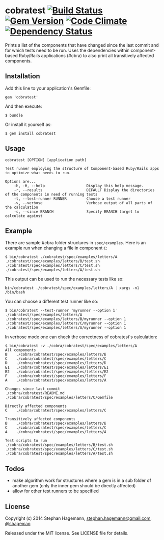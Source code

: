# cobratest [![Build Status](https://travis-ci.org/shageman/cobratest.svg?branch=master)](https://travis-ci.org/shageman/cobratest) [![Gem Version](https://badge.fury.io/rb/cobratest.svg)](http://badge.fury.io/rb/cobratest) [![Code Climate](https://codeclimate.com/github/shageman/cobratest.png)](https://codeclimate.com/github/shageman/cobratest) [![Dependency Status](https://gemnasium.com/shageman/cobratest.svg)](https://gemnasium.com/shageman/cobratest)

Prints a list of the components that have changed since the last commit and for which tests need to be run. Uses the dependencies within component-based Ruby/Rails applications (#cbra) to also print all transitively affected components.

## Installation

Add this line to your application's Gemfile:

    gem 'cobratest'

And then execute:

    $ bundle

Or install it yourself as:

    $ gem install cobratest

## Usage

    cobratest [OPTION] [application path]

    Test runner employing the structure of Component-based Ruby/Rails apps to optimize what needs to run.

    Options are...
        -h, -H, --help                   Display this help message.
        -r, --results                    DEFAULT Display the directories of the components in need of running tests
        -t, --test-runner RUNNER         Choose a test runner
        -v, --verbose                    Verbose output of all parts of the calculation
        -s, --since BRANCH               Specify BRANCH target to calculate against

## Example

There are sample #cbra folder structures in `spec/examples`. Here is an example run when changing a file in component `C`:

    $ bin/cobratest ./cobratest/spec/examples/letters/A
    ./cobratest/spec/examples/letters/B/test.sh
    ./cobratest/spec/examples/letters/C/test.sh
    ./cobratest/spec/examples/letters/A/test.sh

This output can be used to run the necessary tests like so:

    bin/cobratest ./cobratest/spec/examples/letters/A | xargs -n1 /bin/bash

You can choose a different test runner like so:

    $ bin/cobratest --test-runner 'myrunner --option 1' ./cobratest/spec/examples/letters/A
    ./cobratest/spec/examples/letters/B/myrunner --option 1
    ./cobratest/spec/examples/letters/C/myrunner --option 1
    ./cobratest/spec/examples/letters/A/myrunner --option 1

In verbose mode one can check the correctness of cobratest's calculation:

    $ bin/cobratest -v ./cobra/cobratest/spec/examples/letters/A
    All components
    B    ./cobra/cobratest/spec/examples/letters/B
    C    ./cobra/cobratest/spec/examples/letters/C
    D    ./cobra/cobratest/spec/examples/letters/D
    E1   ./cobra/cobratest/spec/examples/letters/E1
    E2   ./cobra/cobratest/spec/examples/letters/E2
    F    ./cobra/cobratest/spec/examples/letters/F
    A    ./cobra/cobratest/spec/examples/letters/A

    Changes since last commit
    ./cobra/cobratest/README.md
    ./cobra/cobratest/spec/examples/letters/C/Gemfile

    Directly affected components
    C    ./cobra/cobratest/spec/examples/letters/C

    Transitively affected components
    B    ./cobra/cobratest/spec/examples/letters/B
    C    ./cobra/cobratest/spec/examples/letters/C
    A    ./cobra/cobratest/spec/examples/letters/A

    Test scripts to run
    ./cobra/cobratest/spec/examples/letters/B/test.sh
    ./cobra/cobratest/spec/examples/letters/C/test.sh
    ./cobra/cobratest/spec/examples/letters/A/test.sh

## Todos
* make algorithm work for structures where a gem is in a sub folder of another gem (only the inner gem should be directly affected)
* allow for other test runners to be specified

## License

Copyright (c) 2014 Stephan Hagemann, stephan.hagemann@gmail.com, [@shageman](http://twitter.com/shageman)

Released under the MIT license. See LICENSE file for details.
